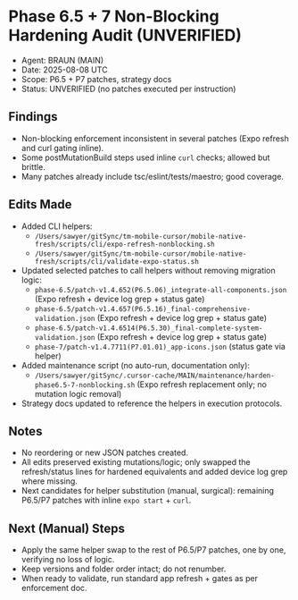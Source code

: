 # Phase 6.5 + 7 Non-Blocking Hardening Audit (UNVERIFIED)

- Agent: BRAUN (MAIN)
- Date: 2025-08-08 UTC
- Scope: P6.5 + P7 patches, strategy docs
- Status: UNVERIFIED (no patches executed per instruction)

## Findings
- Non-blocking enforcement inconsistent in several patches (Expo refresh and curl gating inline).
- Some postMutationBuild steps used inline `curl` checks; allowed but brittle.
- Many patches already include tsc/eslint/tests/maestro; good coverage.

## Edits Made
- Added CLI helpers:
  - `/Users/sawyer/gitSync/tm-mobile-cursor/mobile-native-fresh/scripts/cli/expo-refresh-nonblocking.sh`
  - `/Users/sawyer/gitSync/tm-mobile-cursor/mobile-native-fresh/scripts/cli/validate-expo-status.sh`
- Updated selected patches to call helpers without removing migration logic:
  - `phase-6.5/patch-v1.4.652(P6.5.06)_integrate-all-components.json` (Expo refresh + device log grep + status gate)
  - `phase-6.5/patch-v1.4.657(P6.5.16)_final-comprehensive-validation.json` (Expo refresh + device log grep + status gate)
  - `phase-6.5/patch-v1.4.6514(P6.5.30)_final-complete-system-validation.json` (Expo refresh + device log grep + status gate)
  - `phase-7/patch-v1.4.7711(P7.01.01)_app-icons.json` (status gate via helper)
- Added maintenance script (no auto-run, documentation only):
  - `/Users/sawyer/gitSync/.cursor-cache/MAIN/maintenance/harden-phase6.5-7-nonblocking.sh` (Expo refresh replacement only; no mutation logic removal)
- Strategy docs updated to reference the helpers in execution protocols.

## Notes
- No reordering or new JSON patches created.
- All edits preserved existing mutations/logic; only swapped the refresh/status lines for hardened equivalents and added device log grep where missing.
- Next candidates for helper substitution (manual, surgical): remaining P6.5/P7 patches with inline `expo start` + `curl`.

## Next (Manual) Steps
- Apply the same helper swap to the rest of P6.5/P7 patches, one by one, verifying no loss of logic.
- Keep versions and folder order intact; do not renumber.
- When ready to validate, run standard app refresh + gates as per enforcement doc.


